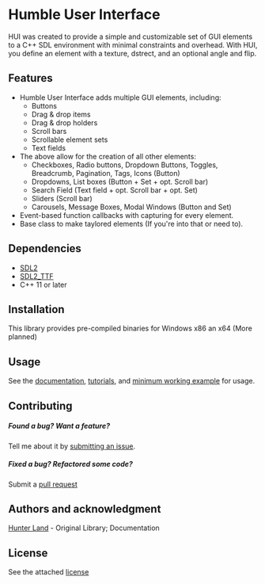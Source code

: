 
# Humble User Interface
HUI was created to provide a simple and customizable set of GUI elements
to a C++ SDL environment with minimal constraints and overhead. With HUI,
you define an element with a texture, dstrect, and an optional angle and
flip.
<!--Humble User Interface is a GUI library built on SDL2 v2.0.12.-->

## Features
- Humble User Interface adds multiple GUI elements, including:
  - Buttons
  - Drag & drop items
  - Drag & drop holders
  - Scroll bars
  - Scrollable element sets
  - Text fields
- The above allow for the creation of all other elements:
  - Checkboxes, Radio buttons, Dropdown Buttons, Toggles, Breadcrumb, Pagination, Tags, Icons (Button)
  - Dropdowns, List boxes (Button + Set + opt. Scroll bar)
  - Search Field (Text field + opt. Scroll bar + opt. Set)
  - Sliders (Scroll bar)
  - Carousels, Message Boxes, Modal Windows (Button and Set)
- Event-based function callbacks with capturing for every element.
- Base class to make taylored elements (If you're into that or need to).

## Dependencies

- [SDL2](https://www.libsdl.org/download-2.0.php)
- [SDL2_TTF](https://www.libsdl.org/projects/SDL_ttf/)
- C++ 11 or later

## Installation

This library provides pre-compiled binaries for Windows x86 an x64 (More planned)

## Usage

See the [documentation](https://hunter-land.github.io/humble-user-interface/), [tutorials](), and [minimum working example]() for usage.

## Contributing

##### Found a bug? Want a feature?
Tell me about it by [submitting an issue](https://github.com/hunter-land/humble-user-interface/issues).

##### Fixed a bug? Refactored some code?
Submit a [pull request](https://github.com/hunter-land/humble-user-interface/pulls)

## Authors and acknowledgment

[Hunter Land](https://github.com/hunter-land) - Original Library; Documentation

## License

See the attached [license](license.txt)